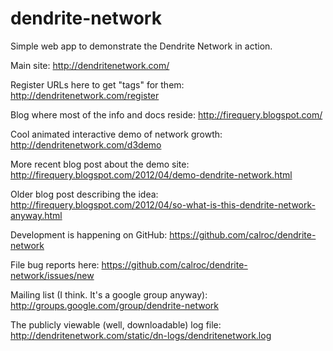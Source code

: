 dendrite-network
================

Simple web app to demonstrate the Dendrite Network in action.

Main site:
http://dendritenetwork.com/

Register URLs here to get "tags" for them:
http://dendritenetwork.com/register

Blog where most of the info and docs reside:
http://firequery.blogspot.com/

Cool animated interactive demo of network growth:
http://dendritenetwork.com/d3demo

More recent blog post about the demo site:
http://firequery.blogspot.com/2012/04/demo-dendrite-network.html

Older blog post describing the idea:
http://firequery.blogspot.com/2012/04/so-what-is-this-dendrite-network-anyway.html

Development is happening on GitHub:
https://github.com/calroc/dendrite-network

File bug reports here:
https://github.com/calroc/dendrite-network/issues/new

Mailing list (I think. It's a google group anyway):
http://groups.google.com/group/dendrite-network

The publicly viewable (well, downloadable) log file:
http://dendritenetwork.com/static/dn-logs/dendritenetwork.log

